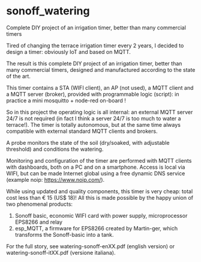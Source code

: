 # sonoff_watering
Complete DIY project of an irrigation timer, better than many commercial timers

Tired of changing the terrace irrigation timer every 2 years, I decided to design a timer: obviously IoT and based on MQTT. 

The result is this complete DIY project of an irrigation timer, better than many commercial timers, designed and manufactured according to the state of the art. 

This timer contains a STA (WIFI client), an AP (not used), a MQTT client and a MQTT server (broker), provided with programmable logic (script): in practice a mini mosquitto + node-red on-board ! 

So in this project the operating logic is all internal: an external MQTT server 24/7 is not required (in fact I think a server 24/7 is too much to water a terrace!). The timer is totally autonomous, but at the same time always compatible with external standard MQTT clients and brokers. 

A probe monitors the state of the soil (dry/soaked, with adjustable threshold) and conditions the watering. 

Monitoring and configuration of the timer are performed with MQTT clients with dashboards, both on a PC and on a smartphone. Access is local via WIFI, but can be made Internet global using a free dynamic DNS service (example noip: https://www.noip.com/). 

While using updated and quality components, this timer is very cheap: total cost less than € 15 (US$ 18)!  All this is made possible by the happy union of two phenomenal products: 
1) Sonoff basic, economic WIFI card with power supply, microprocessor EPS8266 and relay
2) esp_MQTT, a firmware for EPS8266 created by Martin-ger, which transforms the Sonoff-basic into a tank. 

For the full story, see watering-sonoff-enXX.pdf (english version) or watering-sonoff-itXX.pdf (versione italiana).
